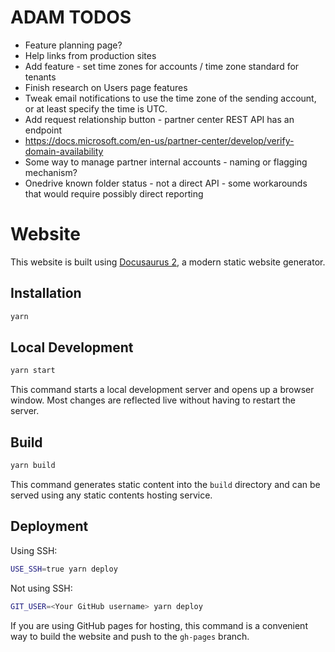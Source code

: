# ADAM TODOS

* Feature planning page?
* Help links from production sites
* Add feature - set time zones for accounts / time zone standard for tenants
* Finish research on Users page features
* Tweak email notifications to use the time zone of the sending account, or at least specify the time is UTC.
* Add request relationship button - partner center REST API has an endpoint
* https://docs.microsoft.com/en-us/partner-center/develop/verify-domain-availability
* Some way to manage partner internal accounts - naming or flagging mechanism?
* Onedrive known folder status - not a direct API - some workarounds that would require possibly direct reporting


# Website

This website is built using [Docusaurus 2](https://docusaurus.io/), a modern static website generator.

## Installation

```sh
yarn
```

## Local Development

```sh
yarn start
```

This command starts a local development server and opens up a browser window. Most changes are reflected live without having to restart the server.

## Build

```sh
yarn build
```

This command generates static content into the `build` directory and can be served using any static contents hosting service.

## Deployment

Using SSH:

```sh
USE_SSH=true yarn deploy
```

Not using SSH:

```sh
GIT_USER=<Your GitHub username> yarn deploy
```

If you are using GitHub pages for hosting, this command is a convenient way to build the website and push to the `gh-pages` branch.
